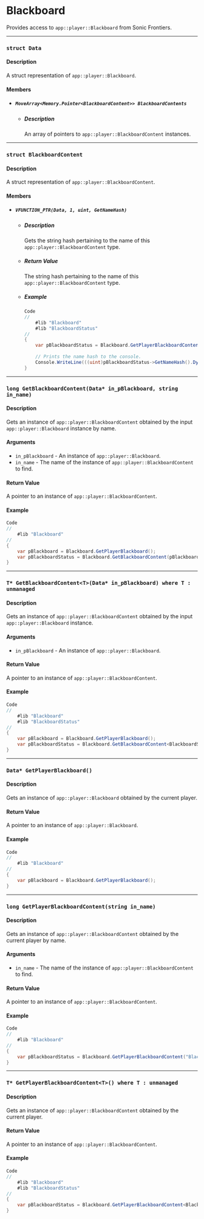 # Blackboard
Provides access to `app::player::Blackboard` from Sonic Frontiers.
***
### `struct Data`
#### Description
A struct representation of `app::player::Blackboard`.
#### Members
- ##### `MoveArray<Memory.Pointer<BlackboardContent>> BlackboardContents`
	- ##### Description
		An array of pointers to `app::player::BlackboardContent` instances.
***
### `struct BlackboardContent`
#### Description
A struct representation of `app::player::BlackboardContent`.
#### Members
- ##### `VFUNCTION_PTR(Data, 1, uint, GetNameHash)`
	- ##### Description
		Gets the string hash pertaining to the name of this `app::player::BlackboardContent` type.
	- ##### Return Value
		The string hash pertaining to the name of this `app::player::BlackboardContent` type.
	- ##### Example
		```csharp
		Code
		//
		    #lib "Blackboard"
		    #lib "BlackboardStatus"
		//
		{
		    var pBlackboardStatus = Blackboard.GetPlayerBlackboardContent<BlackboardStatus.Data>(pBlackboard);
		    
		    // Prints the name hash to the console.
		    Console.WriteLine(((uint)pBlackboardStatus->GetNameHash().DynamicInvoke()).ToString("X"));
		}
		```
***
### `long GetBlackboardContent(Data* in_pBlackboard, string in_name)`
#### Description
Gets an instance of `app::player::BlackboardContent` obtained by the input `app::player::Blackboard` instance by name.
#### Arguments
- `in_pBlackboard` - An instance of `app::player::Blackboard`.
- `in_name` - The name of the instance of `app::player::BlackboardContent` to find.
#### Return Value
A pointer to an instance of `app::player::BlackboardContent`.
#### Example
```csharp
Code
//
    #lib "Blackboard"
//
{
    var pBlackboard = Blackboard.GetPlayerBlackboard();
    var pBlackboardStatus = Blackboard.GetBlackboardContent(pBlackboard, "BlackboardStatus");
}
```
***
### `T* GetBlackboardContent<T>(Data* in_pBlackboard) where T : unmanaged`
#### Description
Gets an instance of `app::player::BlackboardContent` obtained by the input `app::player::Blackboard` instance.
#### Arguments
- `in_pBlackboard` - An instance of `app::player::Blackboard`.
#### Return Value
A pointer to an instance of `app::player::BlackboardContent`.
#### Example
```csharp
Code
//
    #lib "Blackboard"
    #lib "BlackboardStatus"
//
{
    var pBlackboard = Blackboard.GetPlayerBlackboard();
    var pBlackboardStatus = Blackboard.GetBlackboardContent<BlackboardStatus.Data>(pBlackboard);
}
```
***
### `Data* GetPlayerBlackboard()`
#### Description
Gets an instance of `app::player::Blackboard` obtained by the current player.
#### Return Value
A pointer to an instance of `app::player::Blackboard`.
#### Example
```csharp
Code
//
    #lib "Blackboard"
//
{
    var pBlackboard = Blackboard.GetPlayerBlackboard();
}
```
***
### `long GetPlayerBlackboardContent(string in_name)`
#### Description
Gets an instance of `app::player::BlackboardContent` obtained by the current player by name.
#### Arguments
- `in_name` - The name of the instance of `app::player::BlackboardContent` to find.
#### Return Value
A pointer to an instance of `app::player::BlackboardContent`.
#### Example
```csharp
Code
//
    #lib "Blackboard"
//
{
    var pBlackboardStatus = Blackboard.GetPlayerBlackboardContent("BlackboardStatus");
}
```
***
### `T* GetPlayerBlackboardContent<T>() where T : unmanaged`
#### Description
Gets an instance of `app::player::BlackboardContent` obtained by the current player.
#### Return Value
A pointer to an instance of `app::player::BlackboardContent`.
#### Example
```csharp
Code
//
    #lib "Blackboard"
    #lib "BlackboardStatus"
//
{
    var pBlackboardStatus = Blackboard.GetPlayerBlackboardContent<BlackboardStatus.Data>();
}
```
